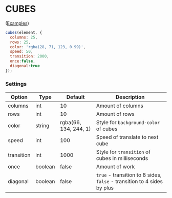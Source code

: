 # CUBES

([Examples](https://daniel217d.github.io/Cubes/ "Пример"))


```javascript
cubes(element, {
  columns: 25,
  rows: 25,
  color: 'rgba(28, 71, 123, 0.99)',
  speed: 50,
  transition: 2000,
  once:false,
  diagonal:true
});
```
### Settings

Option | Type | Default | Description
------ | ---- | ------- | -----------
columns|int|10|Amount of columns
rows|int|10|Amount of rows
color|string|rgba(66, 134, 244, 1)|Style for ```background-color``` of cubes
speed|int|100|Speed of translate to next cube
transition|int|1000|Style for ```transition``` of cubes in milliseconds
once|boolean|false|Amount of work 
diagonal|boolean|false|```true``` - transition to 8 sides, ```false``` - transition to 4 sides by plus
